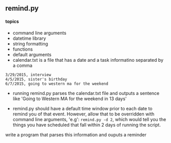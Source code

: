 ## remind.py

#### topics
+ command line arguments
+ datetime library
+ string formatting
+ functions
+ default arguments
+ calendar.txt is a file that has a date and a task informatino separated by a comma

````
3/29/2015, interview
4/5/2015, sister's birthday
6/7/2015, going to western ma for the weekend 
````

+ running remind.py parses the calendar.txt file and outputs a sentence like 'Going to Western MA for the weekend in 13 days'

+ remind.py should have a default time window prior to each date to remind you of that event.   However, allow that to be overridden with command line arguments, 'e.g': `remind.py -d 2`, which would tell you the things you have scheduled that fall within 2 days of running the script. 

write a program that parses this information and ouputs a reminder 
